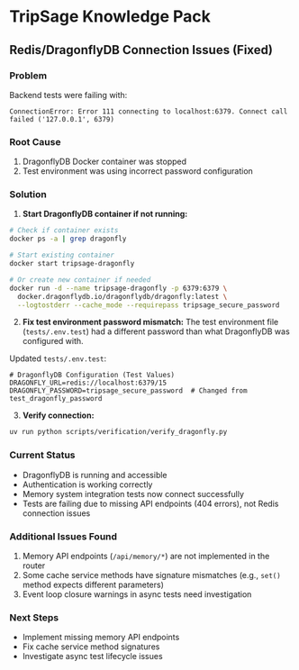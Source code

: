 # TripSage Knowledge Pack

## Redis/DragonflyDB Connection Issues (Fixed)

### Problem
Backend tests were failing with:
```
ConnectionError: Error 111 connecting to localhost:6379. Connect call failed ('127.0.0.1', 6379)
```

### Root Cause
1. DragonflyDB Docker container was stopped
2. Test environment was using incorrect password configuration

### Solution

1. **Start DragonflyDB container if not running:**
```bash
# Check if container exists
docker ps -a | grep dragonfly

# Start existing container
docker start tripsage-dragonfly

# Or create new container if needed
docker run -d --name tripsage-dragonfly -p 6379:6379 \
  docker.dragonflydb.io/dragonflydb/dragonfly:latest \
  --logtostderr --cache_mode --requirepass tripsage_secure_password
```

2. **Fix test environment password mismatch:**
The test environment file (`tests/.env.test`) had a different password than what DragonflyDB was configured with.

Updated `tests/.env.test`:
```env
# DragonflyDB Configuration (Test Values)
DRAGONFLY_URL=redis://localhost:6379/15
DRAGONFLY_PASSWORD=tripsage_secure_password  # Changed from test_dragonfly_password
```

3. **Verify connection:**
```bash
uv run python scripts/verification/verify_dragonfly.py
```

### Current Status
- DragonflyDB is running and accessible
- Authentication is working correctly
- Memory system integration tests now connect successfully
- Tests are failing due to missing API endpoints (404 errors), not Redis connection issues

### Additional Issues Found
1. Memory API endpoints (`/api/memory/*`) are not implemented in the router
2. Some cache service methods have signature mismatches (e.g., `set()` method expects different parameters)
3. Event loop closure warnings in async tests need investigation

### Next Steps
- Implement missing memory API endpoints
- Fix cache service method signatures
- Investigate async test lifecycle issues